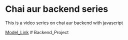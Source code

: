 # Chai aur backend series

This is a video series on chai aur backend with javascript

[Model_Link](https://www.youtube.com/redirect?event=video_description&redir_token=QUFFLUhqbE9EdXFBLTFXN1BFSm5yTGJmeTFjOV9PdEF1d3xBQ3Jtc0trTnFfRVVQT2pvMFdSTmQ2cE1uZFFHSnY2cjF1cUtIVWZJNTQtcVZjODczTWh2ajVmb2dPMFpIUkhCbHc2RnhSQ29fb1ozdnlzeF9uTzRVQnN0SEVLaWV6UHRUcDNFUkFSZGhlb1JPa1BOd0pFUWluSQ&q=https%3A%2F%2Fapp.eraser.io%2Fworkspace%2FYtPqZ1VogxGy1jzIDkzj%3Forigin%3Dshare&v=9B4CvtzXRpc)
#   B a c k e n d _ P r o j e c t  
 
